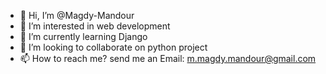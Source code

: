 - 👋 Hi, I’m @Magdy-Mandour
- 👀 I’m interested in web development 
- 🌱 I’m currently learning Django
- 💞️ I’m looking to collaborate on python project
- 📫 How to reach me? send me an Email: m.magdy.mandour@gmail.com

<!---
Magdy-Mandour/Magdy-Mandour is a ✨ special ✨ repository because its `README.md` (this file) appears on your GitHub profile.
You can click the Preview link to take a look at your changes.
--->
